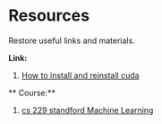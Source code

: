 # Resources

Restore useful links and materials.

**Link:**

1) [How to install and reinstall cuda](http://www.cnblogs.com/mayi2010/p/5604586.html)


** Course:**

1) [cs 229 standford Machine Learning](http://cs229.stanford.edu/)
